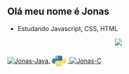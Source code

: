 ## Olá meu nome é Jonas

- Estudando Javascript, CSS, HTML

<div align="center">
  <a href="https://github.com/jonasoliveira1996">
  <img height="180em" src="https://github-readme-stats.vercel.app/api/top-langs/?username=jonasoliveira1996&layout=compact&langs_count=7&theme=dracula"/>
  <link rel="stylesheet" href="https://cdn.jsdelivr.net/gh/devicons/devicon@latest/devicon.min.css">
 </div>
 
<div style="display: inline_block"><br>
  <img align="center" alt="Jonas-Java" height="30" width="40" src="https://cdn.jsdelivr.net/gh/devicons/devicon/icons/java/java-original-wordmark.svg" />
  <img align="center" alt="Jonas-Python" height="30" width="40" src="https://raw.githubusercontent.com/devicons/devicon/master/icons/python/python-original.svg">
  <img align="center" alt="Jonas-C" height="30" width="40" src="https://cdn.jsdelivr.net/gh/devicons/devicon/icons/c/c-original.svg" />

</div>

##
